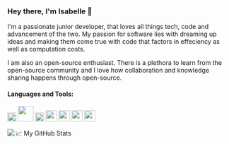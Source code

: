 ### Hey there, I'm Isabelle 👋

I'm a passionate junior developer, that loves all things tech, code and advancement of the two. My passion for software lies with dreaming up ideas and making them come true with code that factors in effeciency as well as computation costs.

I am also an open-source enthusiast. There is a plethora to learn from the open-source community and I love how collaboration and knowledge sharing happens through open-source. 


#### Languages and Tools:
<img src="https://i.ibb.co/Ntky41m/ruby.png" width="20">  <img src="https://i.ibb.co/BgnrYDJ/SQL.png" width="35">  <img src="https://i.ibb.co/9Z0hZ7h/graphql.png" width="20">  <img src="https://i.ibb.co/v3F7P8R/rails.png" width="25">  <img src="https://i.ibb.co/TTP45pm/bootstrap.png" width="25">  <img src="https://i.ibb.co/MB9vrY4/postgresql.png" width="25">  <img src="https://i.ibb.co/5TktZhc/pngwing-com-7.png" width="25">


📈 My GitHub Stats
<img align="left" src="https://github-readme-stats.vercel.app/api?username=isabellevillasenor&show_icons=true&hide_border=true">
<!--
**isabellevillasenor/isabellevillasenor** is a ✨ _special_ ✨ repository because its `README.md` (this file) appears on your GitHub profile.

Here are some ideas to get you started:

- 🔭 I’m currently working on ...
- 🌱 I’m currently learning ...
- 👯 I’m looking to collaborate on ...
- 🤔 I’m looking for help with ...
- 💬 Ask me about ...
- 📫 How to reach me: ...
- 😄 Pronouns: ...
- ⚡ Fun fact: ...
-->
